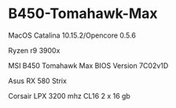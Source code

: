 # B450-Tomahawk-Max 
MacOS Catalina 10.15.2/Opencore 0.5.6

Ryzen r9 3900x

MSI B450 Tomahawk Max BIOS Version 7C02v1D

Asus RX 580 Strix

Corsair LPX 3200 mhz CL16 2 x 16 gb

